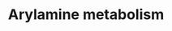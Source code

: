 ---
annotations:
- id: PW:0001232
  parent: classic metabolic pathway
  type: Pathway Ontology
  value: arylamine metabolic pathway
- id: PW:0000147
  parent: classic metabolic pathway
  type: Pathway Ontology
  value: metabolic pathway of secondary metabolites
authors:
- MaintBot
- AlexanderPico
- Egonw
- Mkutmon
description: ''
last-edited: 2019-08-16
organisms:
- Bos taurus
redirect_from:
- /index.php/Pathway:WP993
- /instance/WP993
- /instance/WP993_rr105949
revision: r105949
schema-jsonld:
- '@context': https://schema.org/
  '@id': https://wikipathways.github.io/pathways/WP993.html
  '@type': Dataset
  creator:
    '@type': Organization
    name: WikiPathways
  description: ''
  keywords:
  - Acetyl-CoA
  - CYP1A2
  - Coenzyme A
  - N-Acetylarylamine
  - NAT1
  - SULT1A1
  - UGT1A4
  license: CC0
  name: Arylamine metabolism
seo: CreativeWork
title: Arylamine metabolism
wpid: WP993
---